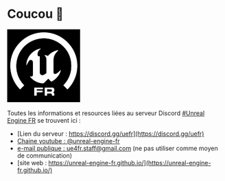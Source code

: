 # Coucou 👋

![server-icon.png](/resources/server-icon/server-icon.png)

Toutes les informations et resources liées au serveur Discord [#Unreal Engine FR](https://discord.gg/uefr) se trouvent ici :

- [Lien du serveur : https://discord.gg/uefr](https://discord.gg/uefr)
- [Chaine youtube : @unreal-engine-fr](https://www.youtube.com/@unreal-engine-fr)
- [e-mail publique : ue4fr.staff@gmail.com](ue4fr.staff@gmail.com) (ne pas utiliser comme moyen de communication)
- [site web : https://unreal-engine-fr.github.io/](https://unreal-engine-fr.github.io/)
